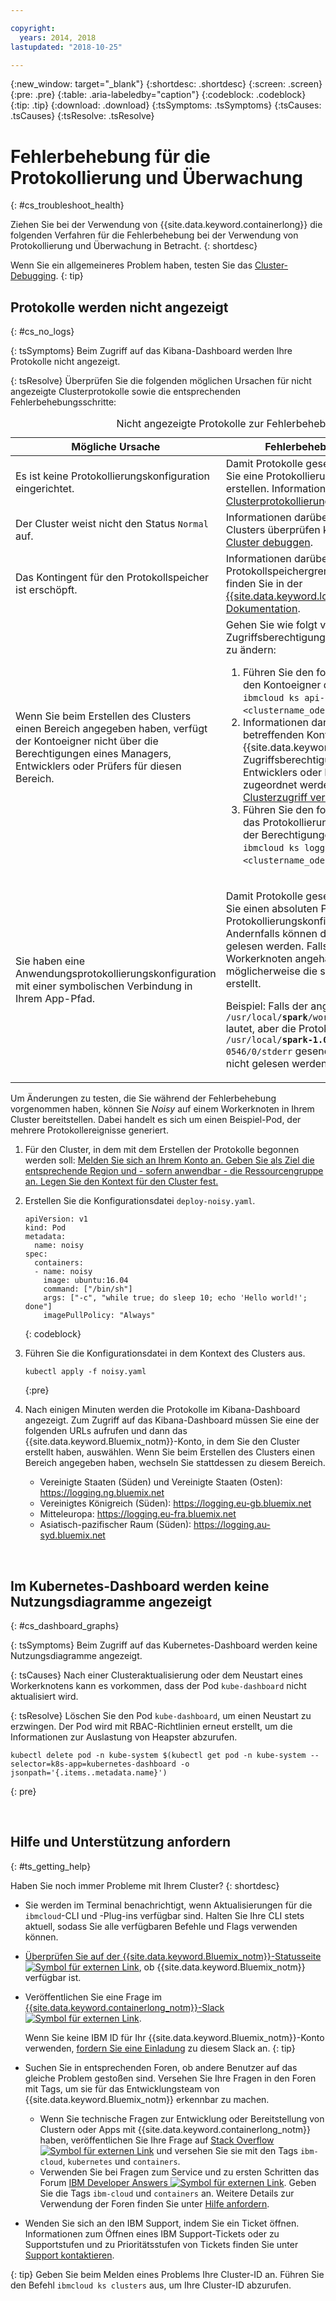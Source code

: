 ```yaml
---

copyright:
  years: 2014, 2018
lastupdated: "2018-10-25"

---
```


{:new_window: target="_blank"}
{:shortdesc: .shortdesc}
{:screen: .screen}
{:pre: .pre}
{:table: .aria-labeledby="caption"}
{:codeblock: .codeblock}
{:tip: .tip}
{:download: .download}
{:tsSymptoms: .tsSymptoms}
{:tsCauses: .tsCauses}
{:tsResolve: .tsResolve}



# Fehlerbehebung für die Protokollierung und Überwachung
{: #cs_troubleshoot_health}

Ziehen Sie bei der Verwendung von {{site.data.keyword.containerlong}} die folgenden Verfahren für die Fehlerbehebung bei der Verwendung von Protokollierung und Überwachung in Betracht.
{: shortdesc}

Wenn Sie ein allgemeineres Problem haben, testen Sie das [Cluster-Debugging](cs_troubleshoot.html).
{: tip}

## Protokolle werden nicht angezeigt
{: #cs_no_logs}

{: tsSymptoms}
Beim Zugriff auf das Kibana-Dashboard werden Ihre Protokolle nicht angezeigt.

{: tsResolve}
Überprüfen Sie die folgenden möglichen Ursachen für nicht angezeigte Clusterprotokolle sowie die entsprechenden Fehlerbehebungsschritte:

<table>
<caption>Nicht angezeigte Protokolle zur Fehlerbehebung</caption>
  <col width="40%">
  <col width="60%">
  <thead>
    <tr>
      <th>Mögliche Ursache</th>
      <th>Fehlerbehebungsmaßnahme</th>
    </tr>
 </thead>
 <tbody>
  <tr>
    <td>Es ist keine Protokollierungskonfiguration eingerichtet.</td>
    <td>Damit Protokolle gesendet werden, müssen Sie eine Protokollierungskonfiguration erstellen. Informationen dazu finden Sie unter <a href="cs_health.html#logging">Clusterprotokollierung konfigurieren</a>.</td>
  </tr>
  <tr>
    <td>Der Cluster weist nicht den Status <code>Normal</code> auf.</td>
    <td>Informationen darüber, wie Sie den Status des Clusters überprüfen können, finden Sie unter <a href="cs_troubleshoot.html#debug_clusters">Cluster debuggen</a>.</td>
  </tr>
  <tr>
    <td>Das Kontingent für den Protokollspeicher ist erschöpft.</td>
    <td>Informationen darüber, wie Sie die Protokollspeichergrenze erhöhen können, finden Sie in der <a href="/docs/services/CloudLogAnalysis/troubleshooting/error_msgs.html">{{site.data.keyword.loganalysislong_notm}}-Dokumentation</a>.</td>
  </tr>
  <tr>
    <td>Wenn Sie beim Erstellen des Clusters einen Bereich angegeben haben, verfügt der Kontoeigner nicht über die Berechtigungen eines Managers, Entwicklers oder Prüfers für diesen Bereich.</td>
      <td>Gehen Sie wie folgt vor, um die Zugriffsberechtigungen für den Kontoeigner zu ändern:
      <ol><li>Führen Sie den folgenden Befehl aus, um den Kontoeigner des Clusters zu ermitteln: <code>ibmcloud ks api-key-info &lt;clustername_oder_-id&gt;</code>.</li>
      <li>Informationen darüber, wie dem betreffenden Kontoeigner die {{site.data.keyword.containerlong_notm}}-Zugriffsberechtigung eines Managers, Entwicklers oder Prüfers für den Bereich zugeordnet werden kann, finden Sie unter <a href="cs_users.html">Clusterzugriff verwalten</a>.</li>
      <li>Führen Sie den folgenden Befehl aus, um das Protokollierungstoken nach Änderung der Berechtigungen zu aktualisieren: <code>ibmcloud ks logging-config-refresh &lt;clustername_oder_-id&gt;</code>.</li></ol></td>
    </tr>
    <tr>
      <td>Sie haben eine Anwendungsprotokollierungskonfiguration mit einer symbolischen Verbindung in Ihrem App-Pfad.</td>
      <td><p>Damit Protokolle gesendet werden, müssen Sie einen absoluten Pfad in Ihrer Protokollierungskonfiguration verwenden. Andernfalls können die Protokolle nicht gelesen werden. Falls Ihr Pfad an Ihren Workerknoten angehängt ist, wurde dadurch möglicherweise die symbolische Verbindung erstellt.</p> <p>Beispiel: Falls der angegebene Pfad <code>/usr/local/<b>spark</b>/work/app-0546/0/stderr</code> lautet, aber die Protokolle an <code>/usr/local/<b>spark-1.0-hadoop-1.2</b>/work/app-0546/0/stderr</code> gesendet werden, können sie nicht gelesen werden.</p></td>
    </tr>
  </tbody>
</table>

Um Änderungen zu testen, die Sie während der Fehlerbehebung vorgenommen haben, können Sie *Noisy* auf einem Workerknoten in Ihrem Cluster bereitstellen. Dabei handelt es sich um einen Beispiel-Pod, der mehrere Protokollereignisse generiert.

  1. Für den Cluster, in dem mit dem Erstellen der Protokolle begonnen werden soll: [Melden Sie sich an Ihrem Konto an. Geben Sie als Ziel die entsprechende Region und - sofern anwendbar - die Ressourcengruppe an. Legen Sie den Kontext für den Cluster fest.](cs_cli_install.html#cs_cli_configure)

  2. Erstellen Sie die Konfigurationsdatei `deploy-noisy.yaml`.

      ```
      apiVersion: v1
      kind: Pod
      metadata:
        name: noisy
      spec:
        containers:
        - name: noisy
          image: ubuntu:16.04
          command: ["/bin/sh"]
          args: ["-c", "while true; do sleep 10; echo 'Hello world!'; done"]
          imagePullPolicy: "Always"
        ```
        {: codeblock}

  3. Führen Sie die Konfigurationsdatei in dem Kontext des Clusters aus.

        ```
        kubectl apply -f noisy.yaml
        ```
        {:pre}

  4. Nach einigen Minuten werden die Protokolle im Kibana-Dashboard angezeigt. Zum Zugriff auf das Kibana-Dashboard müssen Sie eine der folgenden URLs aufrufen und dann das {{site.data.keyword.Bluemix_notm}}-Konto, in dem Sie den Cluster erstellt haben, auswählen. Wenn Sie beim Erstellen des Clusters einen Bereich angegeben haben, wechseln Sie stattdessen zu diesem Bereich.
      - Vereinigte Staaten (Süden) und Vereinigte Staaten (Osten): https://logging.ng.bluemix.net
      - Vereinigtes Königreich (Süden): https://logging.eu-gb.bluemix.net
      - Mitteleuropa: https://logging.eu-fra.bluemix.net
      - Asiatisch-pazifischer Raum (Süden): https://logging.au-syd.bluemix.net

<br />


## Im Kubernetes-Dashboard werden keine Nutzungsdiagramme angezeigt
{: #cs_dashboard_graphs}

{: tsSymptoms}
Beim Zugriff auf das Kubernetes-Dashboard werden keine Nutzungsdiagramme angezeigt.

{: tsCauses}
Nach einer Clusteraktualisierung oder dem Neustart eines Workerknotens kann es vorkommen, dass der Pod `kube-dashboard` nicht aktualisiert wird.

{: tsResolve}
Löschen Sie den Pod `kube-dashboard`, um einen Neustart zu erzwingen. Der Pod wird mit RBAC-Richtlinien erneut erstellt, um die Informationen zur Auslastung von Heapster abzurufen.

  ```
  kubectl delete pod -n kube-system $(kubectl get pod -n kube-system --selector=k8s-app=kubernetes-dashboard -o jsonpath='{.items..metadata.name}')
  ```
  {: pre}

<br />


## Hilfe und Unterstützung anfordern
{: #ts_getting_help}

Haben Sie noch immer Probleme mit Ihrem Cluster?
{: shortdesc}

-  Sie werden im Terminal benachrichtigt, wenn Aktualisierungen für die `ibmcloud`-CLI und -Plug-ins verfügbar sind. Halten Sie Ihre CLI stets aktuell, sodass Sie alle verfügbaren Befehle und Flags verwenden können.

-   [Überprüfen Sie auf der {{site.data.keyword.Bluemix_notm}}-Statusseite ![Symbol für externen Link](../icons/launch-glyph.svg "Symbol für externen Link")](https://developer.ibm.com/bluemix/support/#status), ob {{site.data.keyword.Bluemix_notm}} verfügbar ist.
-   Veröffentlichen Sie eine Frage im [{{site.data.keyword.containerlong_notm}}-Slack ![Symbol für externen Link](../icons/launch-glyph.svg "Symbol für externen Link")](https://ibm-container-service.slack.com).

    Wenn Sie keine IBM ID für Ihr {{site.data.keyword.Bluemix_notm}}-Konto verwenden, [fordern Sie eine Einladung](https://bxcs-slack-invite.mybluemix.net/) zu diesem Slack an.
    {: tip}
-   Suchen Sie in entsprechenden Foren, ob andere Benutzer auf das gleiche Problem
gestoßen sind. Versehen Sie Ihre Fragen in den Foren mit Tags, um sie für das Entwicklungsteam
von {{site.data.keyword.Bluemix_notm}} erkennbar zu machen.

    -   Wenn Sie technische Fragen zur Entwicklung oder Bereitstellung von Clustern oder Apps mit {{site.data.keyword.containerlong_notm}} haben, veröffentlichen Sie Ihre Frage auf [Stack Overflow ![Symbol für externen Link](../icons/launch-glyph.svg "Symbol für externen Link")](https://stackoverflow.com/questions/tagged/ibm-cloud+containers) und versehen Sie sie mit den Tags `ibm-cloud`, `kubernetes` und `containers`.
    -   Verwenden Sie bei Fragen zum Service und zu ersten Schritten das Forum [IBM Developer Answers ![Symbol für externen Link](../icons/launch-glyph.svg "Symbol für externen Link")](https://developer.ibm.com/answers/topics/containers/?smartspace=bluemix). Geben Sie die Tags `ibm-cloud` und `containers` an.
    Weitere Details zur Verwendung der Foren finden Sie unter [Hilfe anfordern](/docs/get-support/howtogetsupport.html#using-avatar).

-   Wenden Sie sich an den IBM Support, indem Sie ein Ticket öffnen. Informationen zum Öffnen eines IBM Support-Tickets oder zu Supportstufen und zu Prioritätsstufen von Tickets finden Sie unter [Support kontaktieren](/docs/get-support/howtogetsupport.html#getting-customer-support).

{: tip}
Geben Sie beim Melden eines Problems Ihre Cluster-ID an. Führen Sie den Befehl `ibmcloud ks clusters` aus, um Ihre Cluster-ID abzurufen.

